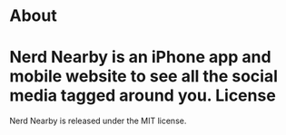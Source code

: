 About
========
Nerd Nearby is an iPhone app and mobile website to see all the social media tagged around you.
License
========
Nerd Nearby is released under the MIT license.

